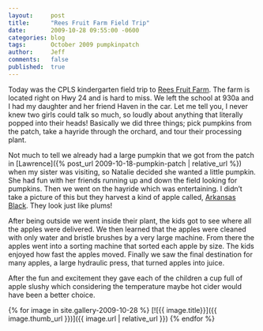 ```yaml
---
layout:     post
title:      "Rees Fruit Farm Field Trip"
date:       2009-10-28 09:55:00 -0600
categories: blog
tags:       October 2009 pumpkinpatch
author:     Jeff
comments:   false
published:  true
---
```

Today was the CPLS kindergarten field trip to [Rees Fruit Farm](http://www.reesfruitfarm.com/). The farm is located right on Hwy 24 and is hard to miss. We left the school at 930a and I had my daughter and her friend Haven in the car. Let me tell you, I never knew two girls could talk so much, so loudly about anything that literally popped into their heads! Basically we did three things; pick pumpkins from the patch, take a hayride through the orchard, and tour their processing plant.

Not much to tell we already had a large pumpkin that we got from the patch in [Lawrence]({% post_url 2009-10-18-pumpkin-patch | relative_url %}) when my sister was visiting, so Natalie decided she wanted a little pumpkin. She had fun with her friends running up and down the field looking for pumpkins. Then we went on the hayride which was entertaining. I didn’t take a picture of this but they harvest a kind of apple called, [Arkansas Black](http://www.encyclopediaofarkansas.net/encyclopedia/entry-detail.aspx?entryID=2100). They look just like plums!

After being outside we went inside their plant, the kids got to see where all the apples were delivered. We then learned that the apples were cleaned with only water and bristle brushes by a very large machine. From there the apples went into a sorting machine that sorted each apple by size. The kids enjoyed how fast the apples moved. Finally we saw the final destination for many apples, a large hydraulic press, that turned apples into juice.

After the fun and excitement they gave each of the children a cup full of apple slushy which considering the temperature maybe hot cider would have been a better choice.

{% for image in site.gallery-2009-10-28 %}
  [![{{ image.title}}]({{ image.thumb_url }})]({{ image.url | relative_url }})
{% endfor %}
